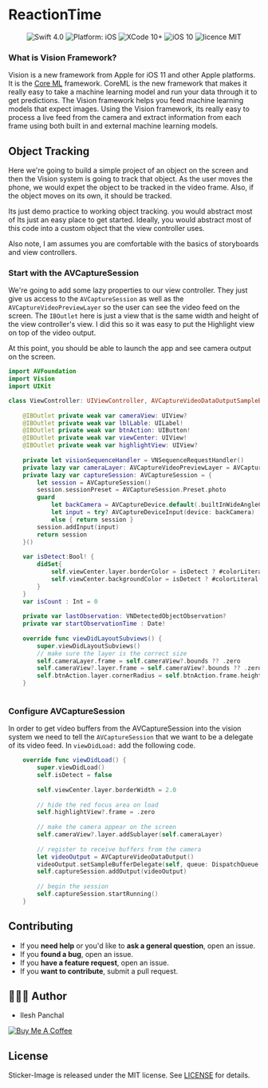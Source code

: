 # ReactionTime
<p align="center">
<img src="https://img.shields.io/badge/swift-4.0%2B-brightgreen.svg" alt="Swift 4.0"/>
<img src="https://img.shields.io/badge/platform-iOS-brightgreen.svg" alt="Platform: iOS"/>
<img src="https://img.shields.io/badge/xcode-10%2B-brightgreen.svg" alt="XCode 10+"/>
<img src="https://img.shields.io/badge/iOS-11%2B-green.svg" alt="iOS 10"/>
<img src="https://img.shields.io/badge/licence-MIT-lightgrey.svg" alt="licence MIT"/>
</a>
</p>


### What is Vision Framework?
Vision is a new framework from Apple for iOS 11 and other Apple platforms. 
It is the [Core ML](https://developer.apple.com/machine-learning/) framework. 
CoreML is the new framework that makes it really easy to take a machine learning model and run your data through it to get predictions. 
The Vision framework helps you feed machine learning models that expect images. 
Using the Vision framework, its really easy to process a live feed from the camera and extract information from each frame using both built in and external machine learning models.

## Object Tracking

Here we're going to build a simple project of an object on the screen and then the Vision system is going to track that object. 
As the user moves the phone, we would expet the object to be tracked in the video frame. 
Also, if the object moves on its own, it should be tracked. 

Its just demo practice to working object tracking. you would abstract most of
Its just an easy place to get started. Ideally, you would abstract most of this code into a custom object that the view controller uses.

Also note, I am assumes you are comfortable with the basics of storyboards and view controllers.

### Start with the AVCaptureSession

We're going to add some lazy properties to our view controller. 
They just give us access to the `AVCaptureSession` as well as the `AVCaptureVideoPreviewLayer` so the user can see the video feed on the screen. 
The `IBOutlet` here is just a view that is the same width and height of the view controller's view. 
I did this so it was easy to put the Highlight view on top of the video output.

At this point, you should be able to launch the app and see camera output on the screen.

``` swift
import AVFoundation
import Vision
import UIKit

class ViewController: UIViewController, AVCaptureVideoDataOutputSampleBufferDelegate {
    
    @IBOutlet private weak var cameraView: UIView?
    @IBOutlet private weak var lblLable: UILabel!
    @IBOutlet private weak var btnAction: UIButton!
    @IBOutlet private weak var viewCenter: UIView!
    @IBOutlet private weak var highlightView: UIView?
    
    private let visionSequenceHandler = VNSequenceRequestHandler()
    private lazy var cameraLayer: AVCaptureVideoPreviewLayer = AVCaptureVideoPreviewLayer(session: self.captureSession)
    private lazy var captureSession: AVCaptureSession = {
        let session = AVCaptureSession()
        session.sessionPreset = AVCaptureSession.Preset.photo
        guard
            let backCamera = AVCaptureDevice.default(.builtInWideAngleCamera, for: .video, position: .back),
            let input = try? AVCaptureDeviceInput(device: backCamera)
            else { return session }
        session.addInput(input)
        return session
    }()
    
    var isDetect:Bool! {
        didSet{
            self.viewCenter.layer.borderColor = isDetect ? #colorLiteral(red: 0.9529411793, green: 0.6862745285, blue: 0.1333333403, alpha: 1) : #colorLiteral(red: 0.9294117647, green: 0.1098039216, blue: 0.1411764706, alpha: 1)
            self.viewCenter.backgroundColor = isDetect ? #colorLiteral(red: 0.9529411793, green: 0.6862745285, blue: 0.1333333403, alpha: 1) : #colorLiteral(red: 0.9294117647, green: 0.1098039216, blue: 0.1411764706, alpha: 1)
        }
    }
    var isCount : Int = 0
    
    private var lastObservation: VNDetectedObjectObservation?
    private var startObservationTime : Date!
    
    override func viewDidLayoutSubviews() {
        super.viewDidLayoutSubviews()
        // make sure the layer is the correct size
        self.cameraLayer.frame = self.cameraView?.bounds ?? .zero
        self.cameraView?.layer.frame = self.cameraView?.bounds ?? .zero
        self.btnAction.layer.cornerRadius = self.btnAction.frame.height / 2
    }
    
```

### Configure AVCaptureSession

In order to get video buffers from the AVCaptureSession into the vision system we need to tell the `AVCaptureSession` that we want to be a delegate of its video feed. In `viewDidLoad:` add the following code.

``` swift
    override func viewDidLoad() {
        super.viewDidLoad()
        self.isDetect = false
        
        self.viewCenter.layer.borderWidth = 2.0
        
        // hide the red focus area on load
        self.highlightView?.frame = .zero
        
        // make the camera appear on the screen
        self.cameraView?.layer.addSublayer(self.cameraLayer)
        
        // register to receive buffers from the camera
        let videoOutput = AVCaptureVideoDataOutput()
        videoOutput.setSampleBufferDelegate(self, queue: DispatchQueue(label: "MyQueue"))
        self.captureSession.addOutput(videoOutput)
        
        // begin the session
        self.captureSession.startRunning()
    }
```

## Contributing

- If you **need help** or you'd like to **ask a general question**, open an issue.
- If you **found a bug**, open an issue.
- If you **have a feature request**, open an issue.
- If you **want to contribute**, submit a pull request.

## 👨🏻‍💻 Author

* Ilesh Panchal

<a href="https://www.buymeacoffee.com/dD9nr61qx" target="_blank"><img src="https://bmc-cdn.nyc3.digitaloceanspaces.com/BMC-button-images/custom_images/black_img.png" alt="Buy Me A Coffee" style="height: auto !important;width: auto !important;" ></a>


## License

Sticker-Image is released under the MIT license.
See [LICENSE](./LICENSE) for details.


